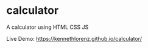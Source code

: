 # calculator
A calculator using HTML CSS JS

Live Demo: https://kennethlorenz.github.io/calculator/
